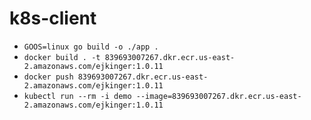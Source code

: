 # k8s-client

- `GOOS=linux go build -o ./app .`
- `docker build . -t 839693007267.dkr.ecr.us-east-2.amazonaws.com/ejkinger:1.0.11`
- `docker push 839693007267.dkr.ecr.us-east-2.amazonaws.com/ejkinger:1.0.11`
- `kubectl run --rm -i demo --image=839693007267.dkr.ecr.us-east-2.amazonaws.com/ejkinger:1.0.11`

